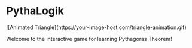 # PythaLogik
<link rel="stylesheet" href="style.css">
![Animated Triangle](https://your-image-host.com/triangle-animation.gif)

Welcome to the interactive game for learning Pythagoras Theorem!
